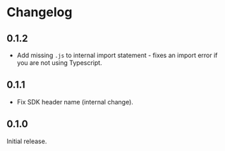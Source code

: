 # Changelog

## 0.1.2

* Add missing `.js` to internal import statement - fixes an import error if you are not using Typescript.

## 0.1.1

* Fix SDK header name (internal change).

## 0.1.0 

Initial release.